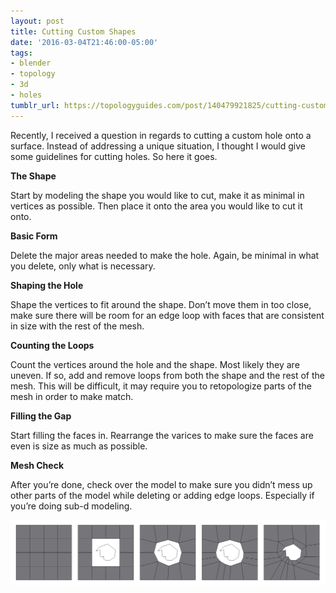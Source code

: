 ```yaml
---
layout: post
title: Cutting Custom Shapes
date: '2016-03-04T21:46:00-05:00'
tags:
- blender
- topology
- 3d
- holes
tumblr_url: https://topologyguides.com/post/140479921825/cutting-custom-shapes
---
```

Recently, I received a question in regards to cutting a custom hole onto a surface. Instead of addressing a unique situation, I thought I would give some guidelines for cutting holes. So here it goes.

**The Shape**

Start by modeling the shape you would like to cut, make it as minimal in vertices as possible. Then place it onto the area you would like to cut it onto.

**Basic Form**

Delete the major areas needed to make the hole. Again, be minimal in what you delete, only what is necessary.

**Shaping the Hole**

Shape the vertices to fit around the shape. Don’t move them in too close, make sure there will be room for an edge loop with faces that are consistent in size with the rest of the mesh.

**Counting the Loops**

Count the vertices around the hole and the shape. Most likely they are uneven. If so, add and remove loops from both the shape and the rest of the mesh. This will be difficult, it may require you to retopologize parts of the mesh in order to make match.

**Filling the Gap**

Start filling the faces in. Rearrange the varices to make sure the faces are even is size as much as possible.

**Mesh Check**

After you’re done, check over the model to make sure you didn’t mess up other parts of the model while deleting or adding edge loops. Especially if you’re doing sub-d modeling.

![](/assets/img/140479921825_0.png)
